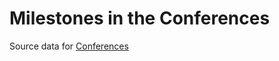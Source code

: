 # Milestones in the Conferences

Source data for [Conferences](https://history.state.gov/conferences)
